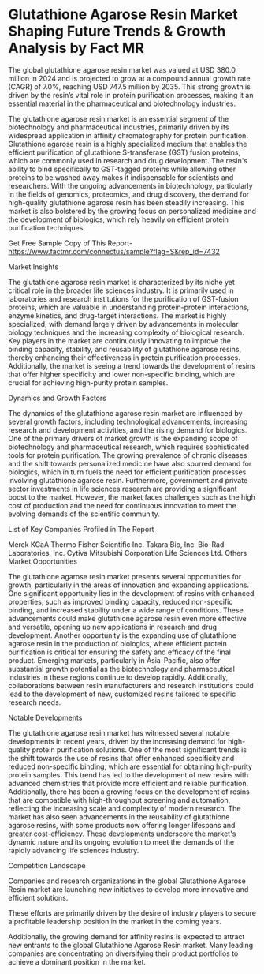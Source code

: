# Glutathione Agarose Resin Market Shaping Future Trends & Growth Analysis by Fact MR

The global glutathione agarose resin market was valued at USD 380.0 million in 2024 and is projected to grow at a compound annual growth rate (CAGR) of 7.0%, reaching USD 747.5 million by 2035. This strong growth is driven by the resin’s vital role in protein purification processes, making it an essential material in the pharmaceutical and biotechnology industries.

The glutathione agarose resin market is an essential segment of the biotechnology and pharmaceutical industries, primarily driven by its widespread application in affinity chromatography for protein purification. Glutathione agarose resin is a highly specialized medium that enables the efficient purification of glutathione S-transferase (GST) fusion proteins, which are commonly used in research and drug development. The resin's ability to bind specifically to GST-tagged proteins while allowing other proteins to be washed away makes it indispensable for scientists and researchers. With the ongoing advancements in biotechnology, particularly in the fields of genomics, proteomics, and drug discovery, the demand for high-quality glutathione agarose resin has been steadily increasing. This market is also bolstered by the growing focus on personalized medicine and the development of biologics, which rely heavily on efficient protein purification techniques.

Get Free Sample Copy of This Report-https://www.factmr.com/connectus/sample?flag=S&rep_id=7432

Market Insights

The glutathione agarose resin market is characterized by its niche yet critical role in the broader life sciences industry. It is primarily used in laboratories and research institutions for the purification of GST-fusion proteins, which are valuable in understanding protein-protein interactions, enzyme kinetics, and drug-target interactions. The market is highly specialized, with demand largely driven by advancements in molecular biology techniques and the increasing complexity of biological research. Key players in the market are continuously innovating to improve the binding capacity, stability, and reusability of glutathione agarose resins, thereby enhancing their effectiveness in protein purification processes. Additionally, the market is seeing a trend towards the development of resins that offer higher specificity and lower non-specific binding, which are crucial for achieving high-purity protein samples.

Dynamics and Growth Factors

The dynamics of the glutathione agarose resin market are influenced by several growth factors, including technological advancements, increasing research and development activities, and the rising demand for biologics. One of the primary drivers of market growth is the expanding scope of biotechnology and pharmaceutical research, which requires sophisticated tools for protein purification. The growing prevalence of chronic diseases and the shift towards personalized medicine have also spurred demand for biologics, which in turn fuels the need for efficient purification processes involving glutathione agarose resin. Furthermore, government and private sector investments in life sciences research are providing a significant boost to the market. However, the market faces challenges such as the high cost of production and the need for continuous innovation to meet the evolving demands of the scientific community.

List of Key Companies Profiled in The Report

Merck KGaA
Thermo Fisher Scientific Inc.
Takara Bio, Inc.
Bio-Rad Laboratories, Inc.
Cytiva
Mitsubishi Corporation Life Sciences Ltd.
Others
Market Opportunities

The glutathione agarose resin market presents several opportunities for growth, particularly in the areas of innovation and expanding applications. One significant opportunity lies in the development of resins with enhanced properties, such as improved binding capacity, reduced non-specific binding, and increased stability under a wide range of conditions. These advancements could make glutathione agarose resin even more effective and versatile, opening up new applications in research and drug development. Another opportunity is the expanding use of glutathione agarose resin in the production of biologics, where efficient protein purification is critical for ensuring the safety and efficacy of the final product. Emerging markets, particularly in Asia-Pacific, also offer substantial growth potential as the biotechnology and pharmaceutical industries in these regions continue to develop rapidly. Additionally, collaborations between resin manufacturers and research institutions could lead to the development of new, customized resins tailored to specific research needs.

Notable Developments

The glutathione agarose resin market has witnessed several notable developments in recent years, driven by the increasing demand for high-quality protein purification solutions. One of the most significant trends is the shift towards the use of resins that offer enhanced specificity and reduced non-specific binding, which are essential for obtaining high-purity protein samples. This trend has led to the development of new resins with advanced chemistries that provide more efficient and reliable purification. Additionally, there has been a growing focus on the development of resins that are compatible with high-throughput screening and automation, reflecting the increasing scale and complexity of modern research. The market has also seen advancements in the reusability of glutathione agarose resins, with some products now offering longer lifespans and greater cost-efficiency. These developments underscore the market's dynamic nature and its ongoing evolution to meet the demands of the rapidly advancing life sciences industry.

Competition Landscape

Companies and research organizations in the global Glutathione Agarose Resin market are launching new initiatives to develop more innovative and efficient solutions.

These efforts are primarily driven by the desire of industry players to secure a profitable leadership position in the market in the coming years.

Additionally, the growing demand for affinity resins is expected to attract new entrants to the global Glutathione Agarose Resin market. Many leading companies are concentrating on diversifying their product portfolios to achieve a dominant position in the market.
